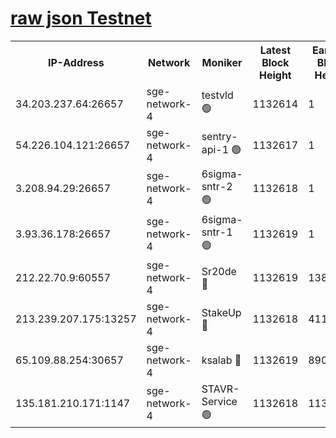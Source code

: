 
[raw json Testnet](https://rpc-check.sget.stavr.tech/sget/rpc-sget-result.json)
=


<table><tr><th>IP-Address</th><th>Network</th><th>Moniker</th><th>Latest Block Height</th><th>Earliest Block Height</th><th>Catching Up</th><th>Tx Index</th><th>Voting Power</th><th>Scan Time</th></tr><tr><td>34.203.237.64:26657</td><td>sge-network-4</td><td>testvld 🟢</td><td>1132614</td><td>1</td><td>False</td><td>on</td><td>0</td><td>2024-01-16T18:00:19.597644738UTC</td></tr><tr><td>54.226.104.121:26657</td><td>sge-network-4</td><td>sentry-api-1 🟢</td><td>1132617</td><td>1</td><td>False</td><td>on</td><td>0</td><td>2024-01-16T18:00:35.227569211UTC</td></tr><tr><td>3.208.94.29:26657</td><td>sge-network-4</td><td>6sigma-sntr-2 🟢</td><td>1132618</td><td>1</td><td>False</td><td>on</td><td>0</td><td>2024-01-16T18:00:44.706622524UTC</td></tr><tr><td>3.93.36.178:26657</td><td>sge-network-4</td><td>6sigma-sntr-1 🟢</td><td>1132619</td><td>1</td><td>False</td><td>on</td><td>0</td><td>2024-01-16T18:00:47.376189709UTC</td></tr><tr><td>212.22.70.9:60557</td><td>sge-network-4</td><td>Sr20de 🔴</td><td>1132619</td><td>138001</td><td>False</td><td>on</td><td>104</td><td>2024-01-16T18:00:50.228008134UTC</td></tr><tr><td>213.239.207.175:13257</td><td>sge-network-4</td><td>StakeUp 🔴</td><td>1132618</td><td>411001</td><td>False</td><td>off</td><td>100</td><td>2024-01-16T18:00:43.745847435UTC</td></tr><tr><td>65.109.88.254:30657</td><td>sge-network-4</td><td>ksalab 🔴</td><td>1132619</td><td>890001</td><td>False</td><td>off</td><td>938</td><td>2024-01-16T18:00:47.685527823UTC</td></tr><tr><td>135.181.210.171:1147</td><td>sge-network-4</td><td>STAVR-Service 🟢</td><td>1132618</td><td>1130001</td><td>False</td><td>on</td><td>0</td><td>2024-01-16T18:00:44.082610615UTC</td></tr></table>
